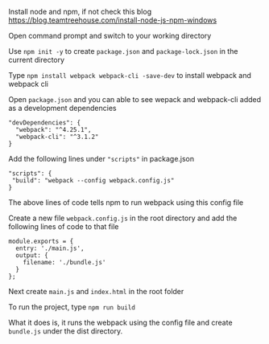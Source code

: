 Install node and npm, if not check this blog https://blog.teamtreehouse.com/install-node-js-npm-windows

Open command prompt and switch to your working directory

Use `npm init -y` to create `package.json` and `package-lock.json` in the current directory

Type `npm install webpack webpack-cli -save-dev` to install webpack and webpack cli

Open `package.json` and you can able to see wepack and webpack-cli added as a development dependencies

```
"devDependencies": {
  "webpack": "^4.25.1",
  "webpack-cli": "^3.1.2"
}

```
Add the following lines under `"scripts"` in package.json

```
"scripts": {
 "build": "webpack --config webpack.config.js"
}

```
The above lines of code tells npm to run webpack using this config file

Create a new file `webpack.config.js` in the root directory and add the following lines of code to that file

```
module.exports = {
  entry: './main.js',
  output: {
    filename: './bundle.js'
  }
};

```
Next create `main.js` and `index.html` in the root folder

To run the project, type `npm run build`

What it does is, it runs the webpack using the config file and create `bundle.js` under the dist directory.
